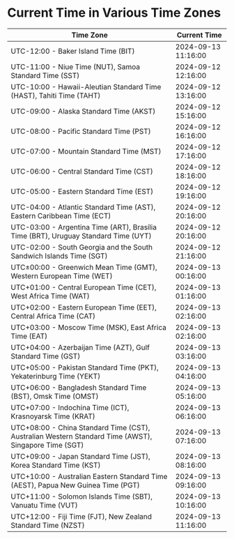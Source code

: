 # Current Time in Various Time Zones

| Time Zone | Current Time |
|-----------|--------------|
| UTC-12:00 - Baker Island Time (BIT) | 2024-09-13 11:16:00 |
| UTC-11:00 - Niue Time (NUT), Samoa Standard Time (SST) | 2024-09-12 12:16:00 |
| UTC-10:00 - Hawaii-Aleutian Standard Time (HAST), Tahiti Time (TAHT) | 2024-09-12 13:16:00 |
| UTC-09:00 - Alaska Standard Time (AKST) | 2024-09-12 15:16:00 |
| UTC-08:00 - Pacific Standard Time (PST) | 2024-09-12 16:16:00 |
| UTC-07:00 - Mountain Standard Time (MST) | 2024-09-12 17:16:00 |
| UTC-06:00 - Central Standard Time (CST) | 2024-09-12 18:16:00 |
| UTC-05:00 - Eastern Standard Time (EST) | 2024-09-12 19:16:00 |
| UTC-04:00 - Atlantic Standard Time (AST), Eastern Caribbean Time (ECT) | 2024-09-12 20:16:00 |
| UTC-03:00 - Argentina Time (ART), Brasília Time (BRT), Uruguay Standard Time (UYT) | 2024-09-12 20:16:00 |
| UTC-02:00 - South Georgia and the South Sandwich Islands Time (SGT) | 2024-09-12 21:16:00 |
| UTC±00:00 - Greenwich Mean Time (GMT), Western European Time (WET) | 2024-09-13 00:16:00 |
| UTC+01:00 - Central European Time (CET), West Africa Time (WAT) | 2024-09-13 01:16:00 |
| UTC+02:00 - Eastern European Time (EET), Central Africa Time (CAT) | 2024-09-13 02:16:00 |
| UTC+03:00 - Moscow Time (MSK), East Africa Time (EAT) | 2024-09-13 02:16:00 |
| UTC+04:00 - Azerbaijan Time (AZT), Gulf Standard Time (GST) | 2024-09-13 03:16:00 |
| UTC+05:00 - Pakistan Standard Time (PKT), Yekaterinburg Time (YEKT) | 2024-09-13 04:16:00 |
| UTC+06:00 - Bangladesh Standard Time (BST), Omsk Time (OMST) | 2024-09-13 05:16:00 |
| UTC+07:00 - Indochina Time (ICT), Krasnoyarsk Time (KRAT) | 2024-09-13 06:16:00 |
| UTC+08:00 - China Standard Time (CST), Australian Western Standard Time (AWST), Singapore Time (SGT) | 2024-09-13 07:16:00 |
| UTC+09:00 - Japan Standard Time (JST), Korea Standard Time (KST) | 2024-09-13 08:16:00 |
| UTC+10:00 - Australian Eastern Standard Time (AEST), Papua New Guinea Time (PGT) | 2024-09-13 09:16:00 |
| UTC+11:00 - Solomon Islands Time (SBT), Vanuatu Time (VUT) | 2024-09-13 10:16:00 |
| UTC+12:00 - Fiji Time (FJT), New Zealand Standard Time (NZST) | 2024-09-13 11:16:00 |
